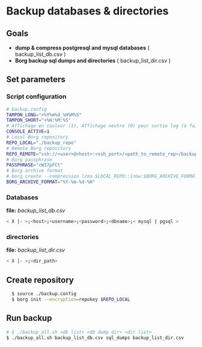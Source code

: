 # **Backup databases & directories**

## Goals
- **dump & compress postgresql and mysql databases** ( backup_list_db.csv )
- **Borg backup sql dumps and directories** ( backup_list_dir.csv )

## Set parameters

### Script configuration
```bash
# backup.config
TAMPON_LONG="+%Y%m%d_%H%M%S"
TAMPON_SHORT="+%H:%M:%S"
# Affichage en couleur (1), Affichage neutre (0) pour sortie log (à faire)
CONSOLE_ACTIVE=1
# Local Borg repository
REPO_LOCAL="./backup_repo"
# Remote Borg repository
REPO_REMOTE="ssh://<user>@<host>:<ssh_port>/<path_to_remote_rep>/backup_repo_remote"
# Borg passphrase
PASSPHRASE="cW37pFCt"
# Borg archive format
# borg create --compression lzma $LOCAL_REPO::{now:$BORG_ARCHIVE_FORMAT} $FOLDER_LIST
BORG_ARCHIVE_FORMAT="%Y-%m-%d-%H"
```

### Databases
**file:** _backup_list_db.csv_
```bash
< X |- >;<host>;<username>;<password>;<dbname>;< mysql | pgsql >
```

### directories
**file:** _backup_list_dir.csv_
```bash
< X |- >;<dir_path>
```

## Create repository
```bash
  $ source ./backup.config
  $ borg init --encryption=repokey $REPO_LOCAL
```

## Run backup
```bash
# $ ./backup_all.sh <db list> <db dump dir> <dir list>
$ ./backup_all.sh backup_list_db.csv sql_dumps backup_list_dir.csv
```
